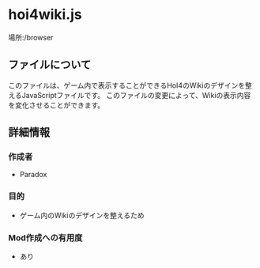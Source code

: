 # hoi4wiki.js
場所:/browser

## ファイルについて
このファイルは、ゲーム内で表示することができるHoI4のWikiのデザインを整えるJavaScriptファイルです。
このファイルの変更によって、Wikiの表示内容を変化させることができます。

## 詳細情報
### 作成者
* Paradox
### 目的
* ゲーム内のWikiのデザインを整えるため
### Mod作成への有用度
* あり